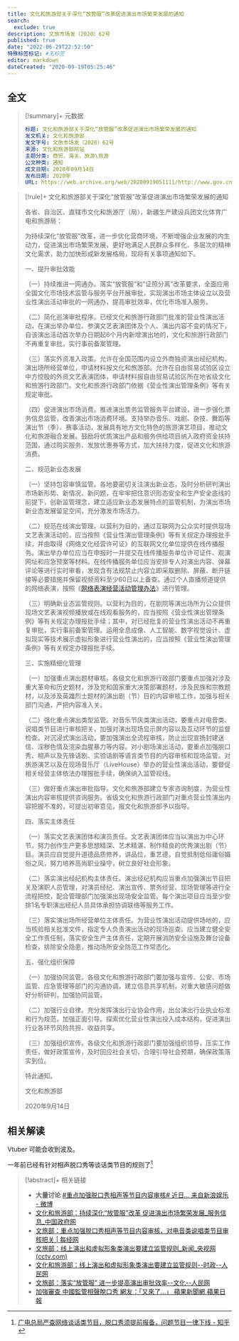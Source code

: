 ```yaml
---
title: 文化和旅游部关于深化“放管服”改革促进演出市场繁荣发展的通知
search:
  exclude: true
description: 文旅市场发〔2020〕62号
published: true
date: "2022-06-29T22:52:50"
特殊标签标记: #无标签
editor: markdown
dateCreated: "2020-09-19T05:25:46"
---
```


## 全文

> [!summary]+ 元数据
>
> ```YAML
> 标题: 文化和旅游部关于深化“放管服”改革促进演出市场繁荣发展的通知
> 发文机关: 文化和旅游部
> 发文字号: 文旅市场发〔2020〕62号
> 来源: 文化和旅游部网站
> 主题分类: 商贸、海关、旅游\旅游
> 公文种类: 通知
> 成文日期: 2020年09月14日
> 发布日期: 2020年
> URL: https://web.archive.org/web/20200919051111/http://www.gov.cn/zhengce/zhengceku/2020-09/16/content_5544020.htm
> ```

> [!rule]+ 文化和旅游部关于深化“放管服”改革促进演出市场繁荣发展的通知
>
> 各省、自治区、直辖市文化和旅游厅（局），新疆生产建设兵团文化体育广电和旅游局：
>
> 为持续深化“放管服”改革，进一步优化营商环境，不断增强企业发展的内生动力，促进演出市场繁荣发展，更好地满足人民群众多样化、多层次的精神文化需求，助力加快形成新发展格局，现将有关事项通知如下。
>
> 一、提升审批效能
>
> （一）持续推进一网通办。落实“放管服”和“证照分离”改革要求，全面应用全国文化市场技术监管与服务平台开展审批，实现演出市场主体设立以及营业性演出活动审批的一网通办，提高审批效率，优化市场准入服务。
>
> （二）简化巡演审批程序。已经文化和旅游行政部门批准的营业性演出活动，在演出举办单位、参演文艺表演团体及个人、演出内容不变的情况下，自该演出活动首次举办日期起6个月内新增演出地的，文化和旅游行政部门不再重复审批，实行事前备案管理。
>
> （三）落实外资准入政策。允许在全国范围内设立外商独资演出经纪机构、演出场所经营单位，申请材料报文化和旅游部。允许在自由贸易试验区设立中方控股的外资文艺表演团体，申请材料报自由贸易试验区所在地省级文化和旅游行政部门。文化和旅游行政部门依据《营业性演出管理条例》等有关规定审批。
>
> （四）促进演出市场消费。推进演出票务监管服务平台建设，进一步强化票务信息监管，改善演出市场消费环境。支持举办音乐、戏剧、杂技、舞蹈等演出节（季）、赛事活动，发展具有地方文化特色的旅游演艺项目，推动文化和旅游融合发展。鼓励将优质演出产品和服务供给项目纳入政府资金扶持范围，通过购买服务、发放优惠券等方式，加大扶持力度，促进文化和旅游消费。
>
> 二、规范新业态发展
>
> （一）坚持包容审慎监管。各地要密切关注演出新业态，及时分析研判演出市场新形势、新情况、新问题，在牢牢把住意识形态安全和生产安全底线的前提下，创新监管理念，建立适应新业态发展特点的监管机制，为演出市场新业态发展留足空间，充分激发市场活力。
>
> （二）规范在线演出管理。以营利为目的，通过互联网为公众实时提供现场文艺表演活动的，应当按照《营业性演出管理条例》等有关规定办理报批手续，并由取得《网络文化经营许可证》的互联网文化单位提供在线传播服务。演出举办单位应当在申报时一并提交在线传播服务单位许可证件、观演网址和应急预案等材料。在线传播服务单位应当安排专人对演出内容、弹幕评论等进行实时审看，发现含有法规禁止内容立即采取删除、屏蔽、断开链接等必要措施并保留视频资料至少60日以上备查。通过个人直播频道提供的网络表演，按照《[网络表演经营活动管理办法](/rule/文化部/网络表演经营活动管理办法.md)》进行管理。
>
> （三）明确新业态监管规则。以营利为目的，在剧院等演出场所为公众提供现场文艺表演视频播放或在线观看服务的，应当按照《营业性演出管理条例》等有关规定办理报批手续；其中，对已经批复的营业性演出活动不再重复审批，实行事前备案管理。运用全息成像、人工智能、数字视觉设计、虚拟现实等技术展示虚拟形象进行营业性演出的，应当按照《营业性演出管理条例》等有关规定办理报批手续。
>
> 三、实施精细化管理
>
> （一）加强重点演出题材审核。各级文化和旅游行政部门要重点加强对涉及重大革命和历史题材，涉及党和国家重大决策部署题材，涉及民族和宗教题材，以及涉及英雄烈士题材的演出剧（节）目的内容审核工作，加强与相关部门沟通，严把内容准入关。
>
> （二）强化重点演出类型监管。对音乐节庆类演出活动，要重点对电音类、说唱类节目进行审核把关，加强对演出现场显示屏内容以及互动环节的监督检查。对沉浸式演出活动，要加强演出全流程审核，防止出现宣扬封建迷信、淫秽色情及渲染血腥暴力等内容。对小剧场演出活动，要重点加强脱口秀、相声以及先锋话剧、实验话剧等语言类节目的内容审核和现场监管。对旅游演艺以及在现场音乐厅（LiveHouse）举办的营业性演出活动，要督促相关经营主体依法办理报批手续，确保纳入监管视线。
>
> （三）做好重点演出审批指导。文化和旅游部建立专家咨询制度，为营业性演出内容审核提供咨询服务。省级文化和旅游行政部门对重点营业性演出内容把握不准的，可提出初审意见，报文化和旅游部予以指导。
>
> 四、落实主体责任
>
> （一）落实文艺表演团体和演员责任。文艺表演团体应当以演出为中心环节，努力创作生产更多思想精深、艺术精湛、制作精良的优秀演出剧（节）目。演员应自觉提升道德品质修养，讲品位，重艺德，自觉抵制低俗庸俗媚俗之风，努力培养高尚职业操守，树立良好社会形象。
>
> （二）落实演出经纪机构主体责任。演出经纪机构应当重点加强演出节目把关及演职人员管理，对演员经纪、演出宣传、票务经营、现场管理等进行全流程把控，配合管理部门加强演出现场安全监管。每个演出项目应当至少安排1名专职演出经纪人员具体承担协调联络等服务工作。
>
> （三）落实演出场所经营单位主体责任。为营业性演出活动提供场地的，应当核验相关批准文件，指定专人负责演出活动的现场巡查。应当建立健全安全工作责任制，落实安全生产主体责任，定期开展消防安全设施及舞台设备检查，排除安全隐患，推动场所安全防范工作常态化。
>
> 五、强化组织保障
>
> （一）加强协同监管。各级文化和旅游行政部门要加强与宣传、公安、市场监管、应急管理等部门的沟通协调，建立信息共享机制，对重大敏感问题做好分析研判，加强协同监管。
>
> （二）加强行业自律。充分发挥演出行业协会作用，出台演出行业执业标准和行为规范，加强正面引导。探索优化营业性演出投入成本结构，促进演出行业各环节风险共担、收益共享。
>
> （三）加强组织宣传。各级文化和旅游行政部门要加强组织领导，压实工作责任，做好政策宣传，及时回应社会关切，合理引导社会预期，确保政策落实到位。
>
> 特此通知。
>
> 文化和旅游部
>
> 2020年9月14日

## 相关解读

Vtuber 可能会收到波及。

一年前已经有针对相声脱口秀等谈话类节目的规则了[^2]

[^2]: [广电总局严查网络谈话类节目，脱口秀须提前报备，问题节目一律下线 - 知乎](https://archive.is/PTCRQ)

> [!abstract]+ 相关链接
>
> +   **大量讨论** [\#重点加强脱口秀相声等节目内容审核# 近日... 来自新浪娱乐 - 微博](https://archive.is/8cUg6)
> +   [文化和旅游部：持续深化“放管服”改革 促进演出市场繁荣发展_服务信息_中国政府网](https://web.archive.org/web/20200919045004/http://www.gov.cn/fuwu/2020-09/16/content_5544030.htm)
> +   [文旅部：重点加强脱口秀相声等节目内容审核，对电音类说唱类节目审核把关 | 每经网](https://web.archive.org/web/20200919044948/https://www.nbd.com.cn/articles/2020-09-16/1506603.html)
> +   [文旅部：线上演出和虚拟形象类演出要建立监管规则_新闻_央视网(cctv.com)](https://web.archive.org/web/20200919042503/https://m.news.cctv.com/2020/09/16/ARTIuOuh8n1LOQNwbuc6FFco200916.shtml)
> +   [文化和旅游部：线上演出和虚拟形象类演出要建立监管规则--时政--人民网](https://web.archive.org/web/20200919042350/http://m.people.cn/n4/2020/0916/c203-14427103.html)
> +   [文旅部：落实“放管服” 进一步提高演出审批效率--文化--人民网](https://web.archive.org/web/20200919042330/http://culture.people.com.cn/n1/2020/0916/c1013-31864241.html)
> +   [加強審查 中國監管相聲脫口秀 網友：「又來了…」 蘋果新聞網 蘋果日報](https://web.archive.org/web/20200919052358/https://tw.appledaily.com/international/20200917/A53VZH5F6FANDLF5RWKMQ7TOPI/)

